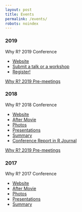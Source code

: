 ```yaml
---
layout: post
title: Events
permalink: /events/
robots: noindex
---
```


### 2019

Why R? 2019 Conference
- [Website](http://whyr.pl/2019/)
- [Submit a talk or a workshop](http://whyr.pl/2019/submit/)
- [Register!](http://whyr.pl/2019/register/)

[Why R? 2019 Pre-meetings](http://whyr.pl/2019/img/bg/europa_whyr2019_06_05.jpg)

### 2018

Why R? 2018 Conference
- [Website](http://whyr.pl/2018/)
- [After Movie](https://www.youtube.com/watch?v=NNsceaqEP1w) 
- [Photos](https://www.facebook.com/whyRconf/photos/) 
- [Presentations](https://github.com/WhyR2018/presentations)
- [Summary](http://whyr.pl/foundation/2018/WhyR-2018-Summary/)
- [Conference Report in R Journal](https://journal.r-project.org/archive/2018-2/whyR.pdf)

[Why R? 2019 Pre-meetings](http://whyr.pl/2018/img/bg/europe2_mapa_kwiecien_light.jpg)

### 2017

Why R? 2017 Conference
- [Website](http://whyr.pl/2017/)
- [After Movie](https://vimeo.com/239259242)
- [Photos](https://www.facebook.com/whyRconf/photos/)
- [Presentations](https://github.com/WhyR2017/prezentacje)
- [Summary](http://r-addict.com/2017/11/27/WhyR.html)